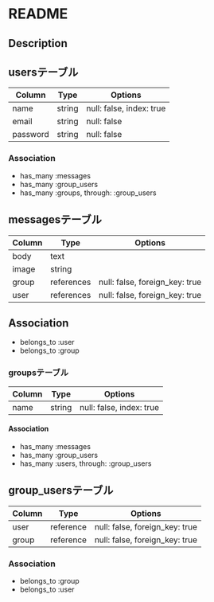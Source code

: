 # README

## Description

## usersテーブル

|Column|Type|Options|
|------|----|-------|
|name|string|null: false, index: true|
|email|string|null: false|
|password|string|null: false|

### Association
- has_many :messages
- has_many :group_users
- has_many :groups, through: :group_users



## messagesテーブル

|Column|Type|Options|
|------|----|-------|
|body|text|
|image|string|
|group|references|null: false, foreign_key: true|
|user|references|null: false, foreign_key: true|

## Association
- belongs_to :user
- belongs_to :group



### groupsテーブル

|Column|Type|Options|
|------|----|-------|
|name|string|null: false, index: true|


#### Association
- has_many :messages
- has_many :group_users
- has_many :users, through: :group_users



## group_usersテーブル

|Column|Type|Options|
|------|----|-------|
|user|reference|null: false, foreign_key: true|
|group|reference|null: false, foreign_key: true|

### Association
- belongs_to :group
- belongs_to :user